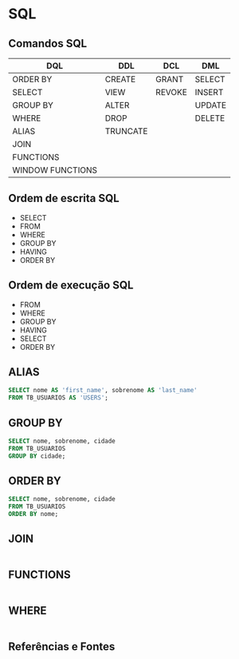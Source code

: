 # SQL

## Comandos SQL

| DQL              | DDL      | DCL    | DML    |
|------------------|----------|--------|--------|
| ORDER BY         | CREATE   | GRANT  | SELECT |
| SELECT           | VIEW     | REVOKE | INSERT |
| GROUP BY         | ALTER    |        | UPDATE |
| WHERE            | DROP     |        | DELETE |
| ALIAS            | TRUNCATE |        |        |
| JOIN             |          |        |        |
| FUNCTIONS        |          |        |        |
| WINDOW FUNCTIONS |          |        |        |


## Ordem de escrita SQL

- SELECT
- FROM
- WHERE
- GROUP BY
- HAVING
- ORDER BY

## Ordem de execução SQL

- FROM
- WHERE
- GROUP BY
- HAVING
- SELECT
- ORDER BY

## ALIAS

```sql
SELECT nome AS 'first_name', sobrenome AS 'last_name' 
FROM TB_USUARIOS AS 'USERS';
```

## GROUP BY

```sql
SELECT nome, sobrenome, cidade
FROM TB_USUARIOS
GROUP BY cidade;
```

## ORDER BY

```sql
SELECT nome, sobrenome, cidade
FROM TB_USUARIOS
ORDER BY nome;
```

## JOIN

```sql
```

## FUNCTIONS

```sql
```

## WHERE

```sql
```

## Referências e Fontes